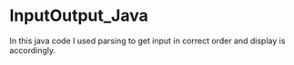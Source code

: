 # InputOutput_Java
In this java code I used parsing to get input in correct order and display is accordingly. 
